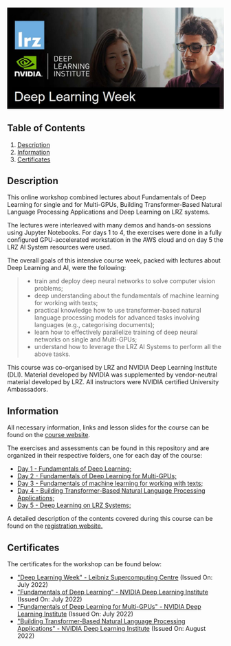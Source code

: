 ![Course](images/banner.jpg)

## Table of Contents
1. [Description](#description)
2. [Information](#information)
3. [Certificates](#certificates)

<a name="descripton"></a>
## Description

This online workshop combined lectures about Fundamentals of Deep Learning for single and for Multi-GPUs, Building Transformer-Based Natural Language Processing Applications and Deep Learning on LRZ systems.

The lectures were interleaved with many demos and hands-on sessions using Jupyter Notebooks. For days 1 to 4, the exercises were done in a fully configured GPU-accelerated workstation in the AWS cloud and on day 5 the LRZ AI System resources were used.

The overall goals of this intensive course week, packed with lectures about Deep Learning and AI, were the following:
> - train and deploy deep neural networks to solve computer vision problems;
> - deep understanding about the fundamentals of machine learning for working with texts;
> - practical knowledge how to use transformer-based natural language processing models for advanced tasks involving languages (e.g., categorising documents);
> - learn how to effectively parallelize training of deep neural networks on single and Multi-GPUs;
> - understand how to leverage the LRZ AI Systems to perform all the above tasks.

This course was co-organised by LRZ and NVIDIA Deep Learning Institute (DLI). Material developed by NVIDIA was supplemented by vendor-neutral material developed by LRZ. All instructors were NVIDIA certified University Ambassadors.

<a name="information"></a>
## Information

All necessary information, links and lesson slides for the course can be found on the [course website](https://doku.lrz.de/display/PUBLIC/Deep+Learning+Week+@+LRZ+2022).

The exercises and assessments can be found in this repository and are organized in their respective folders, one for each day of the course:
- [Day 1 - Fundamentals of Deep Learning;](https://github.com/HROlive/Deep-Learning-Week-Course/tree/main/Day%201%20-%20Fundamentals%20of%20Deep%20Learning)
- [Day 2 - Fundamentals of Deep Learning for Multi-GPUs;](https://github.com/HROlive/Deep-Learning-Week-Course/tree/main/Day%202%20-%20Fundamentals%20of%20Deep%20Learning%20for%20Multi-GPUs)
- [Day 3 - Fundamentals of machine learning for working with texts;](https://github.com/HROlive/Deep-Learning-Week-Course/tree/main/Day%203%20-%20Fundamentals%20of%20machine%20learning%20for%20working%20with%20texts)
- [Day 4 - Building Transformer-Based Natural Language Processing Applications;](https://github.com/HROlive/Deep-Learning-Week-Course/tree/main/Day%204%20-Building%20Transformer-Based%20Natural%20Language%20Processing%20Applications)
- [Day 5 - Deep Learning on LRZ Systems;](https://github.com/HROlive/Deep-Learning-Week-Course/tree/main/Day%205%20-%20Deep%20Learning%20on%20LRZ%20Systems)

A detailed description of the contents covered during this course can be found on the [registration website.](https://app1.edoobox.com/en/LRZ/Online%20Courses/Online%20Course.ed.e4cafa37d0c0_6397755004.Deep%20Learning%20Week)

<a name="certificates"></a>
## Certificates

The certificates for the workshop can be found below:

- ["Deep Learning Week" - Leibniz Supercomputing Centre](https://github.com/HROlive/Deep-Learning-Week-Course/blob/main/images/Certificate.pdf) (Issued On: July 2022)
- ["Fundamentals of Deep Learning" - NVIDIA Deep Learning Institute](https://learn.learn.nvidia.com/certificates/66196fa09e114717aeb825cb30b72d63) (Issued On: July 2022)
- ["Fundamentals of Deep Learning for Multi-GPUs" - NVIDIA Deep Learning Institute](https://learn.learn.nvidia.com/certificates/6a361b6f1c5d45b3a973d5145ad41729) (Issued On: July 2022)
- ["Building Transformer-Based Natural Language Processing Applications" - NVIDIA Deep Learning Institute](https://learn.learn.nvidia.com/certificates/ff4b2c501b794358a6677cb3d724b083) (Issued On: August 2022)
